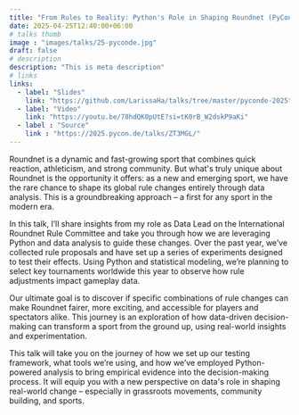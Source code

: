 ```yaml
---
title: "From Rules to Reality: Python's Role in Shaping Roundnet (PyConDE Darmstadt 2025)"
date: 2025-04-25T12:40:00+06:00
# talks thumb
image : "images/talks/25-pyconde.jpg"
draft: false
# description
description: "This is meta description"
# links
links:
  - label: "Slides"
    link: "https://github.com/LarissaHa/talks/tree/master/pyconde-2025"
  - label: "Video"
    link: "https://youtu.be/78hdQK0pUtE?si=tK0rB_W2dskP9aKi"
  - label : "Source"
    link : "https://2025.pycon.de/talks/ZT3MGL/"
---
```


Roundnet is a dynamic and fast-growing sport that combines quick reaction, athleticism, and strong community. But what's truly unique about Roundnet is the opportunity it offers: as a new and emerging sport, we have the rare chance to shape its global rule changes entirely through data analysis. This is a groundbreaking approach – a first for any sport in the modern era.

In this talk, I’ll share insights from my role as Data Lead on the International Roundnet Rule Committee and take you through how we are leveraging Python and data analysis to guide these changes. Over the past year, we’ve collected rule proposals and have set up a series of experiments designed to test their effects. Using Python and statistical modeling, we’re planning to select key tournaments worldwide this year to observe how rule adjustments impact gameplay data.

Our ultimate goal is to discover if specific combinations of rule changes can make Roundnet fairer, more exciting, and accessible for players and spectators alike. This journey is an exploration of how data-driven decision-making can transform a sport from the ground up, using real-world insights and experimentation.

This talk will take you on the journey of how we set up our testing framework, what tools we’re using, and how we’ve employed Python-powered analysis to bring empirical evidence into the decision-making process. It will equip you with a new perspective on data's role in shaping real-world change – especially in grassroots movements, community building, and sports.
